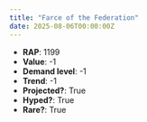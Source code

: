 ```yaml
---
title: "Farce of the Federation"
date: 2025-08-06T00:00:00Z
---
```

- **RAP**: 1199
- **Value**: -1
- **Demand level**: -1
- **Trend**: -1
- **Projected?**: True
- **Hyped?**: True
- **Rare?**: True
